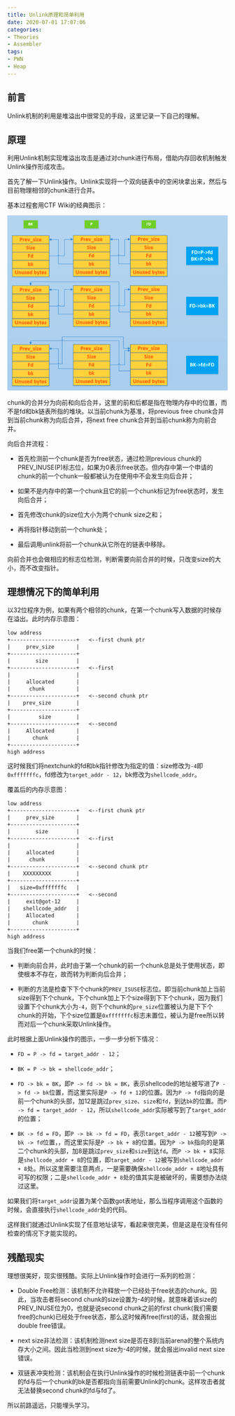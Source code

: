 ```yaml
---
title: Unlink原理和简单利用
date: 2020-07-01 17:07:06
categories:
- Theories
- Assembler
tags:
- PWN
- Heap
---
```

## 前言

Unlink机制的利用是堆溢出中很常见的手段，这里记录一下自己的理解。

<!-- more -->

## 原理

利用Unlink机制实现堆溢出攻击是通过对chunk进行布局，借助内存回收机制触发Unlink操作形成攻击。

首先了解一下Unlink操作。Unlink实现将一个双向链表中的空闲块拿出来，然后与目前物理相邻的chunk进行合并。

基本过程套用CTF Wiki的经典图示：

![](/img/Unlink/Unlink1.png)

chunk的合并分为向前和向后合并，这里的前和后都是指在物理内存中的位置，而不是fd和bk链表所指的堆块。以当前chunk为基准，将previous free chunk合并到当前chunk称为向后合并，将next free chunk合并到当前chunk称为向前合并。

向后合并流程：

* 首先检测前一个chunk是否为free状态，通过检测previous chunk的PREV_INUSE(P)标志位，如果为0表示free状态。但内存中第一个申请的chunk的前一个chunk一般都被认为在使用中不会发生向后合并；

* 如果不是内存中的第一个chunk且它的前一个chunk标记为free状态时，发生向后合并；

* 首先修改chunk的size位大小为两个chunk size之和；

* 再将指针移动到前一个chunk处；

* 最后调用unlink将前一个chunk从它所在的链表中移除。

向前合并也会做相应的标志位检测，判断需要向前合并的时候，只改变size的大小，而不改变指针。

## 理想情况下的简单利用

以32位程序为例，如果有两个相邻的chunk，在第一个chunk写入数据的时候存在溢出。此时内存示意图：

```
low address
+---------------------+   <--first chunk ptr
|     prev_size       |
+---------------------+
|        size         |          
+---------------------+   <--first                  
|                     |
|     allocated       |         
|      chunk          |      
+---------------------+   <--second chunk ptr                
|    prev_size        |         
+---------------------+                     
|         size        |         
+---------------------+   <--second                  
|     Allocated       |         
|       chunk         |     
+---------------------+ 
high address     
```

这时候我们将nextchunk的fd和bk指针修改为指定的值：size修改为`-4`即`0xfffffffc`，fd修改为`target_addr - 12`，bk修改为`shellcode_addr`。

覆盖后的内存示意图：

```
low address
+---------------------+   <--first chunk ptr
|     prev_size       |
+---------------------+
|        size         |          
+---------------------+   <--first                  
|                     |
|     allocated       |         
|      chunk          |      
+---------------------+   <--second chunk ptr                
|    XXXXXXXXX        |         
+---------------------+                     
|   size=0xfffffffc   |         
+---------------------+   <--second   
|     exit@got-12     |  
|    shellcode_addr   |               
|     Allocated       |         
|       chunk         |     
+---------------------+      
high address
```

当我们free第一个chunk的时候：

* 判断向前合并，此时由于第一个chunk的前一个chunk总是处于使用状态，即使根本不存在，故而转为判断向后合并；

* 判断的方法是检查下下个chunk的`PREV_ISUSE`标志位。即当前chunk加上当前size得到下个chunk，下个chunk加上下个size得到下下个chunk，因为我们设置下个chunk大小为`-4`，则下个chunk的`pre_size`位置被认为是下下个chunk的开始，下个size位置是`0xfffffffc`标志未置位，被认为是free所以转而对后一个chunk采取Unlink操作。

此时根据上面Unlink操作的图示，一步一步分析下情况：

* `FD = P -> fd = target_addr - 12`；

* `BK = P -> bk = shellcode_addr`；

* `FD -> bk = BK`，即`P -> fd -> bk = BK`，表示shellcode的地址被写进了`P -> fd -> bk`位置，而这里实际是`P -> fd + 12`的位置。因为`P -> fd`指向的是前一个chunk的头部，加12是跳过`prev_size`、`size`和`fd`，到达`bk`的位置。而`P -> fd = target_addr - 12`，所以`shellcode_addr`实际被写到了`target_addr`的位置；

* `BK -> fd = FD`，即`P -> bk -> fd = FD`，表示`target_addr - 12`被写到`P -> bk -> fd`位置，，而这里实际是`P -> bk + 8`的位置。因为`P -> bk`指向的是第二个chunk的头部，加8是跳过`prev_size`和`size`到达`fd`。而`P -> bk + 8`实际是`shellcode_addr + 8`的位置，即`target_addr - 12`被写到`shellcode_addr + 8`处。所以这里需要注意两点，一是需要确保`shellcode_addr + 8`地址具有可写的权限；二是`shellcode_addr + 8`处的值其实是被破坏的，需要想办法绕过这里。

如果我们将`target_addr`设置为某个函数got表地址，那么当程序调用这个函数的时候，会直接执行`shellcode_addr`处的代码。

这样我们就通过Unlink实现了任意地址读写，看起来很完美，但是这是在没有任何检查的情况下才能实现的。

## 残酷现实

理想很美好，现实很残酷。实际上Unlink操作时会进行一系列的检测：

* Double Free检测：该机制不允许释放一个已经处于free状态的chunk。因此，当攻击者将second chunk的size设置为-4的时候，就意味着该size的PREV_INUSE位为0，也就是说second chunk之前的first chunk(我们需要free的chunk)已经处于free状态，那么这时候再free(first)的话，就会报出double free错误。

* next size非法检测：该机制检测next size是否在8到当前arena的整个系统内存大小之间。因此当检测到next size为-4的时候，就会报出invalid next size错误。

* 双链表冲突检测：该机制会在执行Unlink操作的时候检测链表中前一个chunk的fd与后一个chunk的bk是否都指向当前需要Unlink的chunk。这样攻击者就无法替换second chunk的fd与fd了。

所以前路遥远，只能埋头学习。